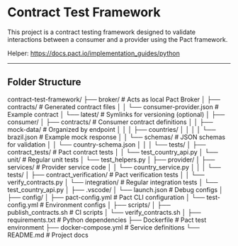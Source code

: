 # Contract Test Framework

This project is a contract testing framework designed to validate interactions between a consumer and a provider using the Pact framework.

Helper: https://docs.pact.io/implementation_guides/python

---

## Folder Structure
contract-test-framework/
├── broker/                          # Acts as local Pact Broker
│   ├── contracts/                   # Generated contract files
│   │   └── consumer-provider.json   # Example contract
│   └── latest/                      # Symlinks for versioning (optional)
│
├── consumer/
│   ├── contracts/                   # Consumer contract definitions
│   │   ├── mock-data/               # Organized by endpoint
│   │   │   ├── countries/
│   │   │   │   └── brazil.json      # Example mock response
│   │   └── schemas/                 # JSON schemas for validation
│   │       └── country-schema.json
│   │
│   └── tests/
│       ├── contract_tests/          # Pact contract tests
│       │   └── test_country_api.py
│       └── unit/                    # Regular unit tests
│           └── test_helpers.py
│
├── provider/
│   ├── services/                    # Provider service code
│   │   └── country_service.py
│   │
│   └── tests/
│       ├── contract_verification/   # Pact verification tests
│       │   └── verify_contracts.py
│       └── integration/             # Regular integration tests
│           └── test_country_api.py
│
├── .vscode/
│   └── launch.json                  # Debug configs
│
├── config/
│   ├── pact-config.yml              # Pact CLI configuration
│   └── test-config.yml              # Environment configs
│
├── scripts/
│   ├── publish_contracts.sh         # CI scripts
│   └── verify_contracts.sh
│
├── requirements.txt                 # Python dependencies
├── Dockerfile                       # Pact test environment
├── docker-compose.yml               # Service definitions
└── README.md                        # Project docs
